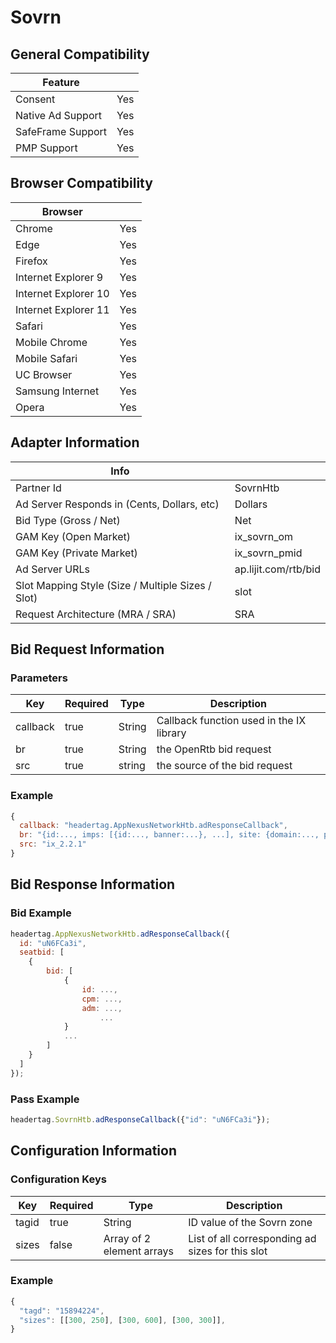 # Sovrn
## General Compatibility
|Feature|  |
|---|---|
| Consent | Yes |
| Native Ad Support | Yes |
| SafeFrame Support | Yes |
| PMP Support | Yes |
 
## Browser Compatibility
| Browser |  |
|--- |---|
| Chrome | Yes |
| Edge | Yes |
| Firefox | Yes |
| Internet Explorer 9 | Yes |
| Internet Explorer 10 | Yes |
| Internet Explorer 11 | Yes |
| Safari | Yes |
| Mobile Chrome | Yes |
| Mobile Safari | Yes |
| UC Browser | Yes |
| Samsung Internet | Yes |
| Opera | Yes |
 
## Adapter Information
| Info | |
|---|---|
| Partner Id | SovrnHtb |
| Ad Server Responds in (Cents, Dollars, etc) | Dollars |
| Bid Type (Gross / Net) | Net |
| GAM Key (Open Market) | ix_sovrn_om |
| GAM Key (Private Market) | ix_sovrn_pmid |
| Ad Server URLs | ap.lijit.com/rtb/bid |
| Slot Mapping Style (Size / Multiple Sizes / Slot) | slot |
| Request Architecture (MRA / SRA) | SRA |
 
## Bid Request Information
### Parameters
| Key | Required | Type | Description |
|---|---|---|---|
| callback | true | String | Callback function used in the IX library |
| br | true | String | the OpenRtb bid request |
| src | true | string | the source of the bid request |
 
### Example
```javascript
{
  callback: "headertag.AppNexusNetworkHtb.adResponseCallback",
  br: "{id:..., imps: [{id:..., banner:...}, ...], site: {domain:..., page:...}}",
  src: "ix_2.2.1"
}
```
 
## Bid Response Information
### Bid Example
```javascript
headertag.AppNexusNetworkHtb.adResponseCallback({
  id: "uN6FCa3i",
  seatbid: [
    {
        bid: [
            {
                id: ...,
                cpm: ...,
                adm: ...,
                    ...
            }
            ...
        ] 
    }
  ]
});

```
### Pass Example
```javascript
headertag.SovrnHtb.adResponseCallback({"id": "uN6FCa3i"});
```
 
## Configuration Information
### Configuration Keys
| Key | Required | Type | Description |
|---|---|---|---|
| tagid | true | String | ID value of the Sovrn zone |
| sizes | false | Array of 2 element arrays | List of all corresponding ad sizes for this slot |
### Example
```javascript
{
  "tagd": "15894224",
  "sizes": [[300, 250], [300, 600], [300, 300]],
}
```
